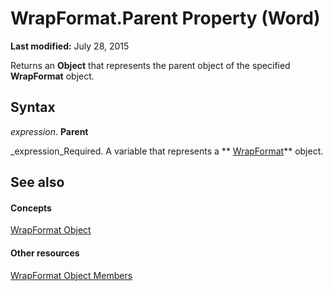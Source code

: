 
# WrapFormat.Parent Property (Word)

 **Last modified:** July 28, 2015

Returns an  **Object** that represents the parent object of the specified **WrapFormat** object.

## Syntax

 _expression_. **Parent**

 _expression_Required. A variable that represents a  ** [WrapFormat](08396db4-f8e0-12fd-2b9f-3a0a61169ac4.md)** object.


## See also


#### Concepts


 [WrapFormat Object](08396db4-f8e0-12fd-2b9f-3a0a61169ac4.md)
#### Other resources


 [WrapFormat Object Members](7e65a038-1d96-5111-ab5e-de50ac2a7c45.md)

